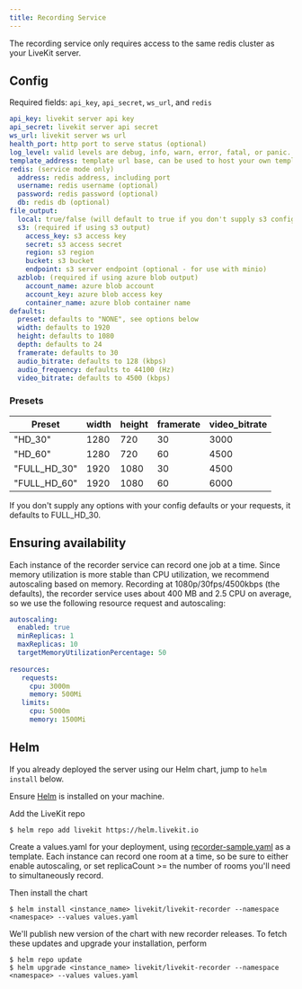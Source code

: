```yaml
---
title: Recording Service
---
```


The recording service only requires access to the same redis cluster as your LiveKit server.

## Config

Required fields: `api_key`, `api_secret`, `ws_url`, and `redis`

```yaml
api_key: livekit server api key
api_secret: livekit server api secret
ws_url: livekit server ws url
health_port: http port to serve status (optional)
log_level: valid levels are debug, info, warn, error, fatal, or panic. Defaults to debug
template_address: template url base, can be used to host your own templates. Defaults to https://recorder.livekit.io/#
redis: (service mode only)
  address: redis address, including port
  username: redis username (optional)
  password: redis password (optional)
  db: redis db (optional)
file_output:
  local: true/false (will default to true if you don't supply s3 config)
  s3: (required if using s3 output)
    access_key: s3 access key
    secret: s3 access secret
    region: s3 region
    bucket: s3 bucket
    endpoint: s3 server endpoint (optional - for use with minio)
  azblob: (required if using azure blob output)
    account_name: azure blob account
    account_key: azure blob access key
    container_name: azure blob container name
defaults:
  preset: defaults to "NONE", see options below
  width: defaults to 1920
  height: defaults to 1080
  depth: defaults to 24
  framerate: defaults to 30
  audio_bitrate: defaults to 128 (kbps)
  audio_frequency: defaults to 44100 (Hz)
  video_bitrate: defaults to 4500 (kbps)
```

### Presets

| Preset       | width | height | framerate | video_bitrate |
|---           |---    |---     |---        |---            |
| "HD_30"      | 1280  | 720    | 30        | 3000          |
| "HD_60"      | 1280  | 720    | 60        | 4500          |
| "FULL_HD_30" | 1920  | 1080   | 30        | 4500          |
| "FULL_HD_60" | 1920  | 1080   | 60        | 6000          |

If you don't supply any options with your config defaults or your requests, it defaults to FULL_HD_30.

## Ensuring availability

Each instance of the recorder service can record one job at a time. Since memory utilization is more stable than CPU 
utilization, we recommend autoscaling based on memory. Recording at 1080p/30fps/4500kbps (the defaults), the recorder 
service uses about 400 MB and 2.5 CPU on average, so we use the following resource request and autoscaling:

```yaml
autoscaling:
  enabled: true
  minReplicas: 1
  maxReplicas: 10
  targetMemoryUtilizationPercentage: 50
  
resources:
   requests:
     cpu: 3000m
     memory: 500Mi
   limits:
     cpu: 5000m
     memory: 1500Mi
```

## Helm

If you already deployed the server using our Helm chart, jump to `helm install` below.

Ensure [Helm](https://helm.sh/docs/intro/install/) is installed on your machine.

Add the LiveKit repo

```shell
$ helm repo add livekit https://helm.livekit.io
```

Create a values.yaml for your deployment, using [recorder-sample.yaml](https://github.com/livekit/livekit-helm/blob/master/recorder-sample.yaml) as a template.
Each instance can record one room at a time, so be sure to either enable autoscaling, or set replicaCount >= the number of rooms you'll need to simultaneously record.

Then install the chart

```shell
$ helm install <instance_name> livekit/livekit-recorder --namespace <namespace> --values values.yaml
```

We'll publish new version of the chart with new recorder releases. To fetch these updates and upgrade your installation, perform

```shell
$ helm repo update
$ helm upgrade <instance_name> livekit/livekit-recorder --namespace <namespace> --values values.yaml
```
